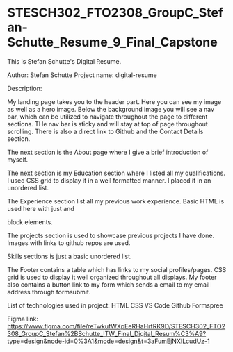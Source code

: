 # STESCH302_FTO2308_GroupC_Stefan-Schutte_Resume_9_Final_Capstone

This is Stefan Schutte's Digital Resume.

Author: Stefan Schutte
Project name: digital-resume

Description:

My landing page takes you to the header part. Here you can see my image as well as a hero image. Below the background image you will see a nav bar, which can be utilized to navigate throughout the page to different sections. THe nav bar is sticky and will stay at top of page throughout scrolling. There is also a direct link to Github and the Contact Details section.

The next section is the About page where I give a brief introduction of myself.

The next section is my Education section where I listed all my qualifications. I used CSS grid to display it in a well formatted manner. I placed it in an unordered list.

The Experience section list all my previous work experience. Basic HTML is used here with just <h> and <p> block elements.

The projects section is used to showcase previous projects I have done. Images with links to github repos are used.

Skills sections is just a basic unordered list.

The Footer contains a table which has links to my social profiles/pages. CSS grid is used to display it well organized throughout all displays. My footer also contains a button link to my form which sends a email to my email address through formsubmit.

List of technologies used in project:
HTML
CSS
VS Code
Github
Formspree

Figma link: https://www.figma.com/file/reTwkufWXpEeRHaHrfRK9D/STESCH302_FTO2308_GroupC_Stefan%2BSchutte_ITW_Final_Digital_Resum%C3%A9?type=design&node-id=0%3A1&mode=design&t=3aFumEjNXILcudUz-1
